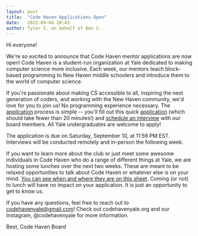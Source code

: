 ```yaml
---
layout: post
title:  "Code Haven Applications Open"
date:   2022-09-04 20:43
author: Tyler S. on behalf of Ben C.
---
```

Hi everyone!
 
We're so excited to announce that Code Haven mentor applications are now open! Code Haven is a student-run organization at Yale dedicated to making computer science more inclusive. Each week, our mentors teach block-based programming to New Haven middle schoolers and introduce them to the world of computer science.
 
If you're passionate about making CS accessible to all, inspiring the next generation of coders, and working with the New Haven community, we'd love for you to join us! No programming experience necessary. The [application](https://forms.gle/G3b11t7mhKGdUxK9A) process is simple -- you'll fill out this quick [application](https://forms.gle/G3b11t7mhKGdUxK9A) (which should take fewer than 20 minutes!) and [schedule an interview](https://docs.google.com/spreadsheets/d/1X289Gikf8LknJOiSFcaW-N_YsgoQDa7FoSdmVs3QKXE/edit#gid=0) with our board members. All Yale undergraduates are welcome to apply!
 
The application is due on Saturday, September 10, at 11:59 PM EST. Interviews will be conducted remotely and in-person the following week.
 
If you want to learn more about the club or just meet some awesome individuals in Code Haven who do a range of different things at Yale, we are hosting some lunches over the next two weeks. These are meant to be relaxed opportunities to talk about Code Haven or whatever else is on your mind. [You can see when and where they are on this sheet](https://docs.google.com/spreadsheets/d/1Ismg6w3Km_G_NKBX00OMgTzbzbaYVEy61oVjokkVXII/edit#gid=0). Coming (or not) to lunch will have no impact on your application. It is just an opportunity to get to know us.
 
 
If you have any questions, feel free to reach out to codehavenyale@gmail.com! Check out codehavenyale.org and our Instagram, @codehavenyale for more information.
 
Best,
Code Haven Board

